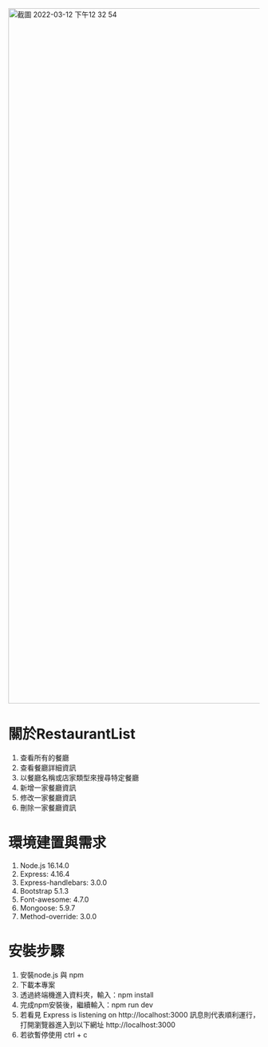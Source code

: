 <img width="1393" alt="截圖 2022-03-12 下午12 32 54" src="https://user-images.githubusercontent.com/98327436/158003767-3fe72802-7eb7-44e9-a0e3-02745e71b6e7.png">

# 關於RestaurantList
1. 查看所有的餐廳
2. 查看餐廳詳細資訊
3. 以餐廳名稱或店家類型來搜尋特定餐廳
4. 新增一家餐廳資訊
5. 修改一家餐廳資訊
6. 刪除一家餐廳資訊

# 環境建置與需求
1. Node.js 16.14.0
2. Express: 4.16.4
3. Express-handlebars: 3.0.0
4. Bootstrap 5.1.3
5. Font-awesome: 4.7.0
6. Mongoose: 5.9.7
7. Method-override: 3.0.0

# 安裝步驟
1. 安裝node.js 與 npm
2. 下載本專案
3. 透過終端機進入資料夾，輸入：npm install
4. 完成npm安裝後，繼續輸入：npm run dev
5. 若看見 Express is listening on http://localhost:3000 訊息則代表順利運行，打開瀏覽器進入到以下網址 http://localhost:3000
6. 若欲暫停使用 ctrl + c
